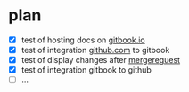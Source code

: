 # plan

* [x] test of hosting docs on [gitbook.io](https://t-p-o-h.gitbook.io/tpoh-docs)
* [x] test of integration [github.com](https://github.com/timnavigate/tpoh-docs) to gitbook
* [x] test of display changes after [mergereguest](./)
* [x] test of integration gitbook to github
* [ ] ...

